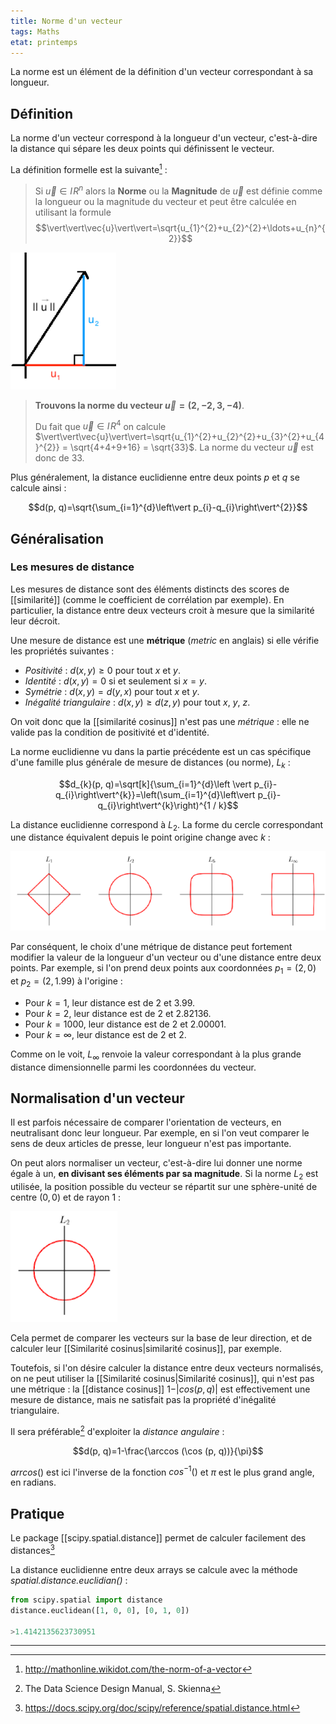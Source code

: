 ```yaml
---
title: Norme d'un vecteur
tags: Maths
etat: printemps
---
```

La norme est un élément de la définition d'un vecteur correspondant à sa longueur.

## Définition

La norme d'un vecteur correspond à la longueur d'un vecteur, c'est-à-dire la distance qui sépare les deux points qui définissent le vecteur.

La définition formelle est la suivante[^1] :

> Si $\overrightarrow{u} \in I\!R^n$ alors la **Norme** ou la **Magnitude** de $\overrightarrow{u}$ est définie comme la longueur ou la magnitude du vecteur et peut être calculée en utilisant la formule $$\vert\vert\vec{u}\vert\vert=\sqrt{u_{1}^{2}+u_{2}^{2}+\ldots+u_{n}^{2}}$$

[^1]: http://mathonline.wikidot.com/the-norm-of-a-vector

![distance](/assets/img/distance_vecteur.png#center)

> **Trouvons la norme du vecteur $\overrightarrow{u} = (2,-2,3,-4)$**.
> 
>Du fait que $\overrightarrow{u} \in I\!R^4$ on calcule $\vert\vert\vec{u}\vert\vert=\sqrt{u_{1}^{2}+u_{2}^{2}+u_{3}^{2}+u_{4}^{2}} = \sqrt{4+4+9+16} = \sqrt{33}$. La norme du vecteur $\overrightarrow{u}$ est donc de 33.

Plus généralement, la distance euclidienne entre deux points $p$ et $q$ se calcule ainsi :

$$d(p, q)=\sqrt{\sum_{i=1}^{d}\left\vert p_{i}-q_{i}\right\vert^{2}}$$

## Généralisation

### Les mesures de distance
Les mesures de distance sont des éléments distincts des scores de [[similarité]] (comme le coefficient de corrélation par exemple). En particulier, la distance entre deux vecteurs croit à mesure que la similarité leur décroit.

Une mesure de distance est une **métrique** (*metric* en anglais) si elle vérifie les propriétés suivantes :

- *Positivité* : $d(x,y) \geqslant 0$ pour tout $x$ et $y$.
- *Identité* : $d(x,y) = 0$ si et seulement si $x=y$.
- *Symétrie* : $d(x,y) = d(y,x)$ pour tout $x$ et $y$.
- *Inégalité triangulaire* : $d(x,y ) \geqslant d(z,y)$ pour tout $x$, $y$, $z$.

On voit donc que la [[similarité cosinus]] n'est pas une *métrique* : elle ne valide pas la condition de positivité et d'identité.

La norme euclidienne vu dans la partie précédente est un cas spécifique d'une famille plus générale de mesure de distances (ou norme), $L_k$ :

$$d_{k}(p, q)=\sqrt[k]{\sum_{i=1}^{d}\left \vert p_{i}-q_{i}\right\vert^{k}}=\left(\sum_{i=1}^{d}\left\vert p_{i}-q_{i}\right\vert^{k}\right)^{1 / k}$$

La distance euclidienne correspond à $L_2$. La forme du cercle correspondant une distance équivalent depuis le point origine change avec $k$ :

![vecteur unité](/assets/img/vecteur-unite.png#center)

Par conséquent, le choix d'une métrique de distance peut fortement modifier la valeur de la longueur d'un vecteur ou d'une distance entre deux points. Par exemple, si l'on prend deux points aux coordonnées $p_1 = (2,0)$ et $p_2 = (2, 1.99)$ à l'origine :

- Pour $k = 1$, leur distance est de $2$  et $3.99$.
- Pour $k = 2$, leur distance est de $2$ et $2.82136$.
- Pour $k = 1000$, leur distance est de $2$ et $2.00001$.
- Pour $k = \infty$, leur distance est de $2$ et $2$.

Comme on le voit, $L_\infty$ renvoie la valeur correspondant à la plus grande distance dimensionnelle parmi les coordonnées du vecteur.

## Normalisation d'un vecteur

Il est parfois nécessaire de comparer l'orientation de vecteurs, en neutralisant donc leur longueur. Par exemple, en si l'on veut comparer le sens de deux articles de presse, leur longueur n'est pas importante.
 
On peut alors normaliser un vecteur, c'est-à-dire lui donner une norme égale à un, **en divisant ses éléments par sa magnitude**. Si la norme $L_2$ est utilisée, la position possible du vecteur se répartit sur une sphère-unité de centre $(0,0)$ et de rayon $1$ :

![norme L2](/assets/img/norme-L2.png#center)

Cela permet de comparer les vecteurs sur la base de leur direction, et de calculer leur [[Similarité cosinus\|similarité cosinus]], par exemple.

Toutefois, si l'on désire calculer la distance entre deux vecteurs normalisés, on ne peut utiliser la [[Similarité cosinus\|Similarité cosinus]], qui n'est pas une métrique : la [[distance cosinus]] $1 - \vert cos(p,q)\vert$ est effectivement une mesure de distance, mais ne satisfait pas la propriété d'inégalité triangulaire.

Il sera préférable[^2] d'exploiter la *distance angulaire* :

$$d(p, q)=1-\frac{\arccos (\cos (p, q))}{\pi}$$

$arrcos()$ est ici l'inverse de la fonction $cos^{-1}()$ et $\pi$ est le plus grand angle, en radians.

## Pratique

Le package [[scipy.spatial.distance]] permet de calculer facilement des distances[^3]

[^3]: https://docs.scipy.org/doc/scipy/reference/spatial.distance.html

La distance euclidienne entre deux arrays se calcule avec la méthode *spatial.distance.euclidian()* : 
```python
from scipy.spatial import distance
distance.euclidean([1, 0, 0], [0, 1, 0])

>1.4142135623730951
```
---



[^2]: The Data Science Design Manual, S. Skienna